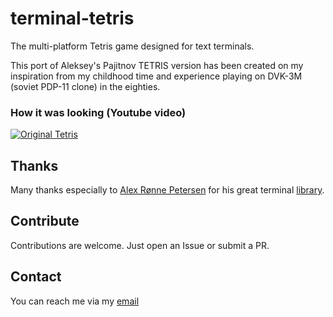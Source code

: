 # terminal-tetris
The multi-platform Tetris game designed for text terminals.

This port of Aleksey's Pajitnov TETRIS version has been created on my inspiration from my childhood time and experience playing on DVK-3M (soviet PDP-11 clone) in the eighties.

### How it was looking (Youtube video)

[![Original Tetris](https://img.youtube.com/vi/O0gAgQQHFcQ/0.jpg)](https://www.youtube.com/watch?v=O0gAgQQHFcQ "Original Tetris")

## Thanks
Many thanks especially to [Alex Rønne Petersen](https://github.com/alexrp) for his great terminal [library](https://github.com/alexrp/system-terminal).

## Contribute
Contributions are welcome. Just open an Issue or submit a PR. 

## Contact
You can reach me via my [email](mailto://semack@gmail.com)
